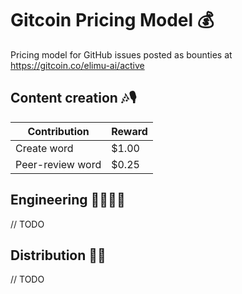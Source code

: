 # Gitcoin Pricing Model 💰

Pricing model for GitHub issues posted as bounties at https://gitcoin.co/elimu-ai/active

## Content creation 🎶🎙️

|Contribution |Reward|
--- | ---
|Create word|$1.00|
|Peer-review word|$0.25|

## Engineering 👩🏽‍💻📱

// TODO

## Distribution 🛵💨

// TODO
